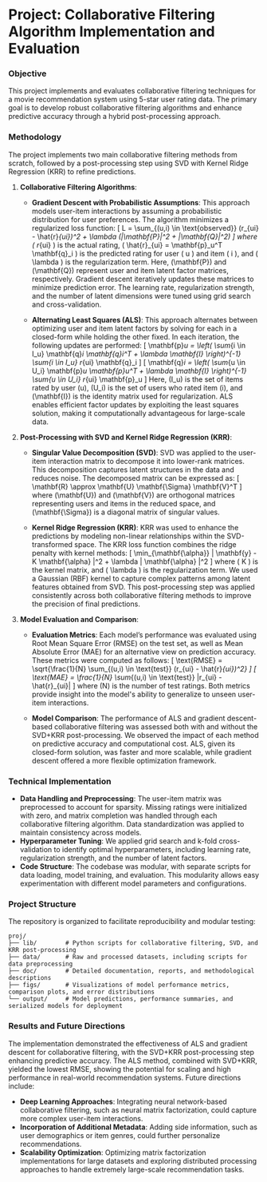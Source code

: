 
# Project: Collaborative Filtering Algorithm Implementation and Evaluation

### Objective
This project implements and evaluates collaborative filtering techniques for a movie recommendation system using 5-star user rating data. The primary goal is to develop robust collaborative filtering algorithms and enhance predictive accuracy through a hybrid post-processing approach.

### Methodology
The project implements two main collaborative filtering methods from scratch, followed by a post-processing step using SVD with Kernel Ridge Regression (KRR) to refine predictions.

1. **Collaborative Filtering Algorithms**:
   - **Gradient Descent with Probabilistic Assumptions**: This approach models user-item interactions by assuming a probabilistic distribution for user preferences. The algorithm minimizes a regularized loss function:
     \[
     L = \sum_{(u,i) \in \text{observed}} (r_{ui} - \hat{r}_{ui})^2 + \lambda (\|\mathbf{P}\|^2 + \|\mathbf{Q}\|^2)
     \]
     where \( r_{ui} \) is the actual rating, \( \hat{r}_{ui} = \mathbf{p}_u^T \mathbf{q}_i \) is the predicted rating for user \( u \) and item \( i \), and \( \lambda \) is the regularization term. Here, \(\mathbf{P}\) and \(\mathbf{Q}\) represent user and item latent factor matrices, respectively. Gradient descent iteratively updates these matrices to minimize prediction error. The learning rate, regularization strength, and the number of latent dimensions were tuned using grid search and cross-validation.

   - **Alternating Least Squares (ALS)**: This approach alternates between optimizing user and item latent factors by solving for each in a closed-form while holding the other fixed. In each iteration, the following updates are performed:
     \[
     \mathbf{p}_u = \left( \sum_{i \in I_u} \mathbf{q}_i \mathbf{q}_i^T + \lambda \mathbf{I} \right)^{-1} \sum_{i \in I_u} r_{ui} \mathbf{q}_i
     \]
     \[
     \mathbf{q}_i = \left( \sum_{u \in U_i} \mathbf{p}_u \mathbf{p}_u^T + \lambda \mathbf{I} \right)^{-1} \sum_{u \in U_i} r_{ui} \mathbf{p}_u
     \]
     Here, \(I_u\) is the set of items rated by user \(u\), \(U_i\) is the set of users who rated item \(i\), and \(\mathbf{I}\) is the identity matrix used for regularization. ALS enables efficient factor updates by exploiting the least squares solution, making it computationally advantageous for large-scale data.

2. **Post-Processing with SVD and Kernel Ridge Regression (KRR)**:
   - **Singular Value Decomposition (SVD)**: SVD was applied to the user-item interaction matrix to decompose it into lower-rank matrices. This decomposition captures latent structures in the data and reduces noise. The decomposed matrix can be expressed as:
     \[
     \mathbf{R} \approx \mathbf{U} \mathbf{\Sigma} \mathbf{V}^T
     \]
     where \(\mathbf{U}\) and \(\mathbf{V}\) are orthogonal matrices representing users and items in the reduced space, and \(\mathbf{\Sigma}\) is a diagonal matrix of singular values.
   
   - **Kernel Ridge Regression (KRR)**: KRR was used to enhance the predictions by modeling non-linear relationships within the SVD-transformed space. The KRR loss function combines the ridge penalty with kernel methods:
     \[
     \min_{\mathbf{\alpha}} \| \mathbf{y} - K \mathbf{\alpha} \|^2 + \lambda \| \mathbf{\alpha} \|^2
     \]
     where \( K \) is the kernel matrix, and \( \lambda \) is the regularization term. We used a Gaussian (RBF) kernel to capture complex patterns among latent features obtained from SVD. This post-processing step was applied consistently across both collaborative filtering methods to improve the precision of final predictions.

3. **Model Evaluation and Comparison**:
   - **Evaluation Metrics**: Each model’s performance was evaluated using Root Mean Square Error (RMSE) on the test set, as well as Mean Absolute Error (MAE) for an alternative view on prediction accuracy. These metrics were computed as follows:
     \[
     \text{RMSE} = \sqrt{\frac{1}{N} \sum_{(u,i) \in \text{test}} (r_{ui} - \hat{r}_{ui})^2}
     \]
     \[
     \text{MAE} = \frac{1}{N} \sum_{(u,i) \in \text{test}} |r_{ui} - \hat{r}_{ui}|
     \]
     where \(N\) is the number of test ratings. Both metrics provide insight into the model's ability to generalize to unseen user-item interactions.

   - **Model Comparison**: The performance of ALS and gradient descent-based collaborative filtering was assessed both with and without the SVD+KRR post-processing. We observed the impact of each method on predictive accuracy and computational cost. ALS, given its closed-form solution, was faster and more scalable, while gradient descent offered a more flexible optimization framework.

### Technical Implementation
- **Data Handling and Preprocessing**: The user-item matrix was preprocessed to account for sparsity. Missing ratings were initialized with zero, and matrix completion was handled through each collaborative filtering algorithm. Data standardization was applied to maintain consistency across models.
- **Hyperparameter Tuning**: We applied grid search and k-fold cross-validation to identify optimal hyperparameters, including learning rate, regularization strength, and the number of latent factors.
- **Code Structure**: The codebase was modular, with separate scripts for data loading, model training, and evaluation. This modularity allows easy experimentation with different model parameters and configurations.

### Project Structure
The repository is organized to facilitate reproducibility and modular testing:

```
proj/
├── lib/        # Python scripts for collaborative filtering, SVD, and KRR post-processing
├── data/       # Raw and processed datasets, including scripts for data preprocessing
├── doc/        # Detailed documentation, reports, and methodological descriptions
├── figs/       # Visualizations of model performance metrics, comparison plots, and error distributions
└── output/     # Model predictions, performance summaries, and serialized models for deployment
```

### Results and Future Directions
The implementation demonstrated the effectiveness of ALS and gradient descent for collaborative filtering, with the SVD+KRR post-processing step enhancing predictive accuracy. The ALS method, combined with SVD+KRR, yielded the lowest RMSE, showing the potential for scaling and high performance in real-world recommendation systems. Future directions include:
- **Deep Learning Approaches**: Integrating neural network-based collaborative filtering, such as neural matrix factorization, could capture more complex user-item interactions.
- **Incorporation of Additional Metadata**: Adding side information, such as user demographics or item genres, could further personalize recommendations.
- **Scalability Optimization**: Optimizing matrix factorization implementations for large datasets and exploring distributed processing approaches to handle extremely large-scale recommendation tasks.

